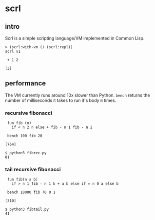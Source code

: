 # scrl

## intro
Scrl is a simple scripting language/VM implemented in Common Lisp.

```
> (scrl:with-vm () (scrl:repl))
scrl v1

 + 1 2
 
[3]
```

## performance
The VM currently runs around 10x slower than Python.
`bench` returns the number of milliseconds it takes to run it's body `N` times.

### recursive fibonacci

```
 fun fib (n) 
   if < n 2 n else + fib - n 1 fib - n 2

 bench 100 fib 20

[764]
```

```
$ python3 fibrec.py 
81
```

### tail recursive fibonacci

```
 fun fib(n a b)
   if > n 1 fib - n 1 b + a b else if = n 0 a else b

 bench 10000 fib 70 0 1
 
[310]
```

```
$ python3 fibtail.py 
41
```